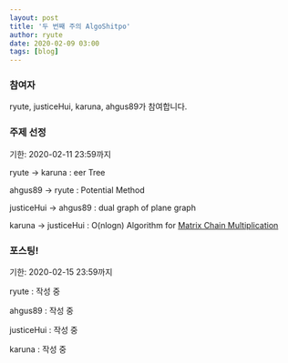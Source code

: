 ```yaml
---
layout: post
title: '두 번째 주의 AlgoShitpo'
author: ryute
date: 2020-02-09 03:00
tags: [blog]
---
```


### 참여자

ryute, justiceHui, karuna, ahgus89가 참여합니다.

### 주제 선정

기한: 2020-02-11 23:59까지

ryute -> karuna : eer Tree

ahgus89 -> ryute : Potential Method

justiceHui -> ahgus89 : dual graph of plane graph

karuna -> justiceHui : O(nlogn) Algorithm for [Matrix Chain Multiplication](https://en.wikipedia.org/wiki/Matrix_chain_multiplication)

### 포스팅!

기한: 2020-02-15 23:59까지

ryute : 작성 중

ahgus89 : 작성 중

justiceHui : 작성 중

karuna : 작성 중
